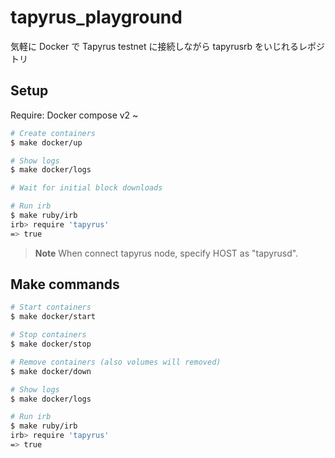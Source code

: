 # tapyrus_playground

気軽に Docker で Tapyrus testnet に接続しながら tapyrusrb をいじれるレポジトリ

## Setup

Require: Docker compose v2 ~

```bash
# Create containers
$ make docker/up

# Show logs
$ make docker/logs

# Wait for initial block downloads

# Run irb
$ make ruby/irb
irb> require 'tapyrus'
=> true
```

> **Note**
> When connect tapyrus node, specify HOST as "tapyrusd".

## Make commands

```bash
# Start containers
$ make docker/start

# Stop containers
$ make docker/stop

# Remove containers (also volumes will removed)
$ make docker/down

# Show logs
$ make docker/logs

# Run irb
$ make ruby/irb
irb> require 'tapyrus'
=> true
```
